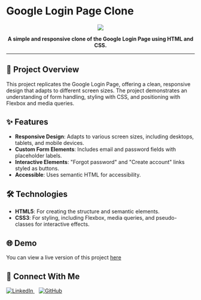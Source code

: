 # Google Login Page Clone

<p align="center">
  <img src="https://i.ibb.co/1fF0j6x/image-2.png">
</p>

<p align="center">
  <strong>A simple and responsive clone of the Google Login Page using HTML and CSS.</strong>
</p>


---

## 🚀 Project Overview

This project replicates the Google Login Page, offering a clean, responsive design that adapts to different screen sizes. The project demonstrates an understanding of form handling, styling with CSS, and positioning with Flexbox and media queries.

## ✨ Features

- **Responsive Design**: Adapts to various screen sizes, including desktops, tablets, and mobile devices.
- **Custom Form Elements**: Includes email and password fields with placeholder labels.
- **Interactive Elements**: "Forgot password" and "Create account" links styled as buttons.
- **Accessible**: Uses semantic HTML for accessibility.

## 🛠️ Technologies

- **HTML5**: For creating the structure and semantic elements.
- **CSS3**: For styling, including Flexbox, media queries, and pseudo-classes for interactive effects.

## 🌐 Demo
You can view a live version of this project <a href="https://likhithsp.github.io/cloned-websites/">here</a>

<h2>🤝 Connect With Me</h2>
<p>
  <a href="https://www.linkedin.com/in/likhithsp" target="_blank">
    <img src="https://img.icons8.com/?size=60&id=xuvGCOXi8Wyg&format=png&color=000000" alt="LinkedIn" class="icon">
  </a>
  &nbsp;&nbsp;
  <a href="https://www.github.com/LikhithSP" target="_blank">
    <img src="https://img.icons8.com/?size=60&id=46565&format=png&color=000000" alt="GitHub" class="icon">
  </a>
</p>
